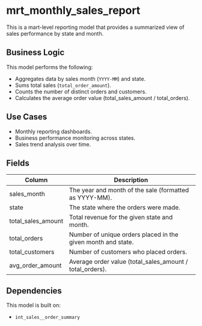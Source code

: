 # mrt_monthly_sales_report

This is a mart-level reporting model that provides a summarized view of sales performance by state and month.

## Business Logic

This model performs the following:

- Aggregates data by sales month (`YYYY-MM`) and state.
- Sums total sales (`total_order_amount`).
- Counts the number of distinct orders and customers.
- Calculates the average order value (total_sales_amount / total_orders).

## Use Cases

- Monthly reporting dashboards.
- Business performance monitoring across states.
- Sales trend analysis over time.

## Fields

| Column              | Description                                                  |
|---------------------|--------------------------------------------------------------|
| sales_month         | The year and month of the sale (formatted as YYYY-MM).       |
| state               | The state where the orders were made.                        |
| total_sales_amount  | Total revenue for the given state and month.                 |
| total_orders        | Number of unique orders placed in the given month and state. |
| total_customers     | Number of customers who placed orders.                       |
| avg_order_amount    | Average order value (total_sales_amount / total_orders).     |

## Dependencies

This model is built on:

- `int_sales__order_summary`
